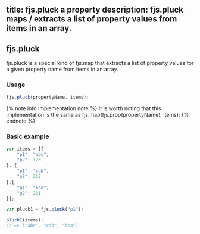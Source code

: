 title: fjs.pluck a property
description: fjs.pluck maps / extracts a list of property values from items in an array.
---

## fjs.pluck

fjs.pluck is a special kind of fjs.map that extracts a list of property values for a given property name from items in an array.

### Usage

```js
fjs.pluck(propertyName, items);
```

{% note info Implementation note %}
It is worth noting that this implementation is the same as fjs.map(fjs.prop(propertyName), items);
{% endnote %}

### Basic example

```js
var items = [{
    "p1": "abc",
    "p2": 123
}, {
    "p1": "cab",
    "p2": 312
},{
    "p1": "bca",
    "p2": 231
}];

var pluck1 = fjs.pluck("p1");

pluck1(items);
// => ["abc", "cab", "bca"]
```
